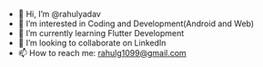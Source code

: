 - 👋 Hi, I’m @rahulyadav
- 👀 I’m interested in Coding and Development(Android and Web)
- 🌱 I’m currently learning Flutter Development
- 💞️ I’m looking to collaborate on LinkedIn
- 📫 How to reach me: rahulg1099@gmail.com

<!---
rahulyadavg/rahulyadavg is a ✨ special ✨ repository because its `README.md` (this file) appears on your GitHub profile.
You can click the Preview link to take a look at your changes.
--->
